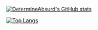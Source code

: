 [![DetermineAbsurd's GitHub stats](https://github-readme-stats.vercel.app/api?username=DetermineAbsurd&theme=radical&include_all_commits=true&show_icons=true)](https://github.com/anuraghazra/github-readme-stats)

[![Top Langs](https://github-readme-stats.vercel.app/api/top-langs/?username=DetermineAbsurd&card_width=495)](https://github.com/anuraghazra/github-readme-stats)
